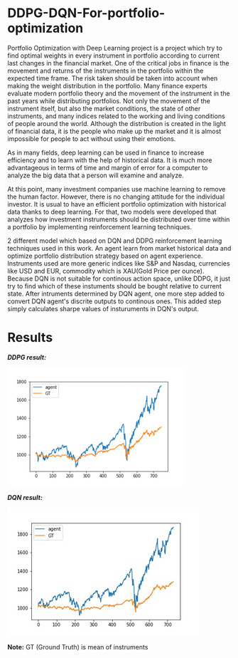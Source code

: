 # DDPG-DQN-For-portfolio-optimization

Portfolio Optimization with Deep Learning project is a project which try to find optimal weights in every instrument in portfolio according to current last changes in the financial market. One of the critical jobs in finance is the movement and returns of the instruments in the portfolio within the expected time frame. The risk taken should be taken into account when making the weight distribution in the portfolio. Many finance experts evaluate modern portfolio theory and the movement of the instrument in the past years while distributing portfolios. Not only the movement of the instrument itself, but also the market conditions, the state of other instruments, and many indices related to the working and living conditions of people around the world. Although the distribution is created in the light of financial data, it is the people who make up the market and it is almost impossible for people to act without using their emotions.

As in many fields, deep learning can be used in finance to increase efficiency and to learn with the help of historical data. It is much more advantageous in terms of time and margin of error for a computer to analyze the big data that a person will examine and analyze.

At this point, many investment companies use machine learning to remove the human factor. However, there is no changing attitude for the individual investor. It is usual to have an efficient portfolio optimization with historical data thanks to deep learning. For that, two models were developed that analyzes how investment instruments should be distributed over time within a portfolio by implementing reinforcement learning techniques.

2 different model which based on DQN and DDPG reinforcement learning techniques used in this work. An agent learn from market historical data and optimize portfolio distribution strategy based on agent experience. Instruments used are more generic indices like S\&P and Nasdaq, currencies like USD and EUR, commodity which is XAU(Gold Price per ounce). Because DQN is not suitable for continous action space, unlike DDPG, it just try to find which of these instuments should be bought relative to current state. After intruments determined by DQN agent, one more step added to convert DQN agent's discrite outputs to continous ones. This added step simply calculates sharpe values of insturuments in DQN's output.

# Results

___DDPG result:___

![Figure 1](https://github.com/muhammetbozkurt/DDPG-DQN-For-portfolio-optimization/blob/main/results/ddpg_result.png)

___DQN result:___

![Figure 2](https://github.com/muhammetbozkurt/DDPG-DQN-For-portfolio-optimization/blob/main/results/dqn_result.jpg)

__Note:__ GT (Ground Truth) is mean of instruments
